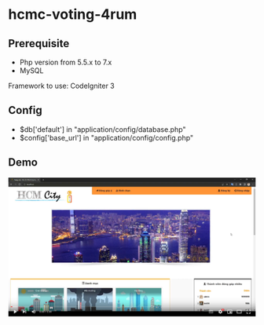 # hcmc-voting-4rum
## Prerequisite
- Php version from 5.5.x to 7.x
- MySQL

Framework to use: CodeIgniter 3

## Config
- $db['default'] in "application/config/database.php"
- $config['base_url'] in "application/config/config.php"

## Demo

[![Demo](https://github.com/codelikecard/image-storage/blob/main/Screenshot_76.png?raw=true)](https://youtu.be/dbtxTcKcuuQ)
